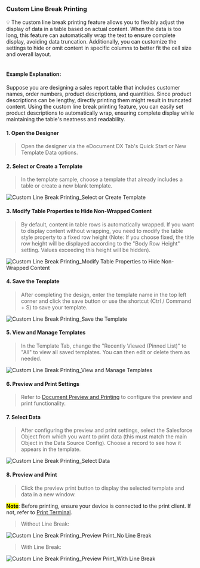 <h5 id="start"></h5>

### Custom Line Break Printing

<aside>
💡 The custom line break printing feature allows you to flexibly adjust the display of data in a table based on actual content. When the data is too long, this feature can automatically wrap the text to ensure complete display, avoiding data truncation. Additionally, you can customize the settings to hide or omit content in specific columns to better fit the cell size and overall layout.
</aside>
<br>

#### **Example Explanation:**
Suppose you are designing a sales report table that includes customer names, order numbers, product descriptions, and quantities. Since product descriptions can be lengthy, directly printing them might result in truncated content. Using the custom line break printing feature, you can easily set product descriptions to automatically wrap, ensuring complete display while maintaining the table's neatness and readability.

#### **1. Open the Designer**

> Open the designer via the eDocument DX Tab's Quick Start or New Template Data options.

#### **2. Select or Create a Template**

> In the template sample, choose a template that already includes a table or create a new blank template.

![Custom Line Break Printing_Select or Create Template](../_images/en/custom_line_break_printing_select_or_create_template.gif)

#### **3. Modify Table Properties to Hide Non-Wrapped Content**

> By default, content in table rows is automatically wrapped. If you want to display content without wrapping, you need to modify the table style property to a fixed row height (Note: If you choose fixed, the title row height will be displayed according to the "Body Row Height" setting. Values exceeding this height will be hidden).

![Custom Line Break Printing_Modify Table Properties to Hide Non-Wrapped Content](../_images/en/custom_line_break_printing_modify_table_properties_to_hide_non_wrapped_content.gif)

#### **4. Save the Template**

> After completing the design, enter the template name in the top left corner and click the save button or use the shortcut (Ctrl / Command + S) to save your template.

![Custom Line Break Printing_Save the Template](../_images/en/custom_line_break_printing_save_template.gif)

#### **5. View and Manage Templates**

> In the Template Tab, change the "Recently Viewed (Pinned List)" to "All" to view all saved templates. You can then edit or delete them as needed.

![Custom Line Break Printing_View and Manage Templates](../_images/en/custom_line_break_printing_view_and_manage_templates.gif)

#### **6. Preview and Print Settings**

> Refer to [Document Preview and Printing](ad-print.md#adprint-step1) to configure the preview and print functionality.

#### **7. Select Data**

> After configuring the preview and print settings, select the Salesforce Object from which you want to print data (this must match the main Object in the Data Source Config). Choose a record to see how it appears in the template.

![Custom Line Break Printing_Select Data](../_images/en/custom_line_break_printing_select_data.gif)

#### **8. Preview and Print**

> Click the preview print button to display the selected template and data in a new window.<br/>

<mark>**Note**</mark>: Before printing, ensure your device is connected to the print client. If not, refer to [Print Terminal](download.md).

> Without Line Break:

![Custom Line Break Printing_Preview Print_No Line Break](../_images/en/custom_line_break_printing_preview_print_no_line_break.gif)

> With Line Break:

![Custom Line Break Printing_Preview Print_With Line Break](../_images/en/custom_line_break_printing_preview_print_with_line_break.gif)